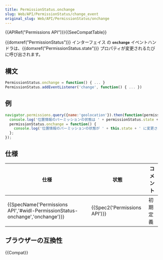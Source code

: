 ```yaml
---
title: PermissionStatus.onchange
slug: Web/API/PermissionStatus/change_event
original_slug: Web/API/PermissionStatus/onchange
---
```


{{APIRef("Permissions API")}}{{SeeCompatTable}}

{{domxref("PermissionStatus")}} インターフェイス の **`onchange`** イベントハンドラは、{{domxref("PermissionStatus.state")}} プロパティが変更されるたびに呼び出されます。

## 構文

```js
PermissionStatus.onchange = function() { ... }
PermissionStatus.addEventListener('change', function() { ... })
```

## 例

```js
navigator.permissions.query({name:'geolocation'}).then(function(permissionStatus) {
  console.log('位置情報のパーミッションの状態は ' + permissionStatus.state + ' です。');
  permissionStatus.onchange = function() {
    console.log('位置情報のパーミッションの状態が ' + this.state + ' に変更されました。');
  };
});
```

## 仕様

| 仕様                                                                                                 | 状態                                 | コメント |
| ---------------------------------------------------------------------------------------------------- | ------------------------------------ | -------- |
| {{SpecName('Permissions API','#widl-PermissionStatus-onchange','onchange')}} | {{Spec2('Permissions API')}} | 初期定義 |

## ブラウザーの互換性

{{Compat}}
